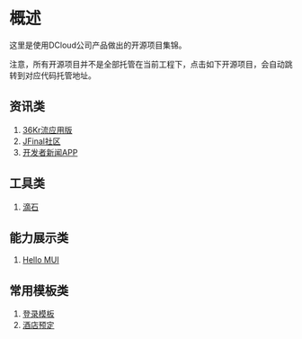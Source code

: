 # 概述
这里是使用DCloud公司产品做出的开源项目集锦。

注意，所有开源项目并不是全部托管在当前工程下，点击如下开源项目，会自动跳转到对应代码托管地址。

## 资讯类
1. [36Kr流应用版](https://github.com/dcloudio/casecode/tree/master/36Kr)   
2. [JFinal社区](http://git.oschina.net/20110516/jfbbs_mui)
3. [开发者新闻APP](https://github.com/xland/DeveloperNews)

## 工具类
1. [滴石](http://git.oschina.net/uikoo9/uikoo9-dishi)

## 能力展示类
1. [Hello MUI](https://github.com/dcloudio/mui/tree/master/examples/hello-mui)

## 常用模板类
1. [登录模板](https://github.com/dcloudio/mui/tree/master/examples/login)
2. [酒店预定](https://github.com/dcloudio/casecode/tree/master/hotel)
